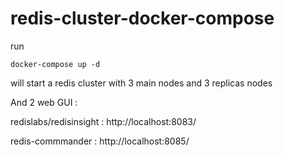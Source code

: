 # redis-cluster-docker-compose

run
```shell
docker-compose up -d 
```

will start a redis cluster with 3 main nodes and 3 replicas nodes


And 2 web GUI  : 

redislabs/redisinsight : http://localhost:8083/

redis-commmander : http://localhost:8085/